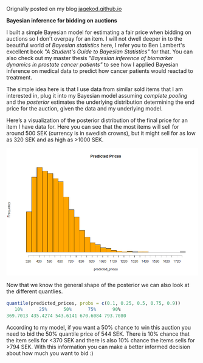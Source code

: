 Orignally posted on my blog [jagekod.github.io](https:/jagekod.github.io/2025/09/02/Bayesian-auction.html)


**Bayesian inference for bidding on auctions**

I built a simple Bayesian model for estimating a fair price when bidding on auctions so I don't overpay for an item. I will not dwell deeper in to the beautiful world of *Bayesian statistics* here, I refer you to Ben Lambert's excellent book *"A Student's Guide to Bayesian Statistics"* for that.
You can also check out my master thesis *"Bayesian inference of biomarker dynamics in prostate cancer patients"* to see how I applied Bayesian inference on medical data to predict how cancer patients would reactad to treatment.

The simple idea here is that I use data from similar sold items that I am interested in, plug it into my Bayesian model assuming *complete pooling* and the *posterior* estimates the underlying distribution determining the end price for the auction, given the data and my underlying model. 

Here’s a visualization of the posterior distribution of the final price for an item I have data for. Here you can see that the most items will sell for around 500 SEK (currency is in swedish crowns), but it might sell for as low as 320 SEK and as high as >1000 SEK.

![histogram](histogram_example.png)

Now that we know the general shape of the posterior we can also look at the different quantlies. 

```r
quantile(predicted_prices, probs = c(0.1, 0.25, 0.5, 0.75, 0.9))
   10%      25%      50%      75%      90% 
369.7013 435.4274 543.6141 670.6084 793.7080
```

According to my model, if you want a 50% chance to win this auction you need to bid the 50% quantile price of 544 SEK. There is 10% chance that the item sells for <370 SEK and there is also 10% chance the items sells for >794 SEK. With this information you can make a better informed decision about how much you want to bid :)
